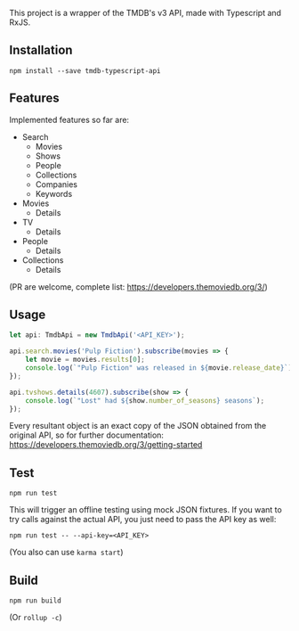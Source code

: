 This project is a wrapper of the TMDB's v3 API, made with Typescript and RxJS.

## Installation

`npm install --save tmdb-typescript-api`

## Features

Implemented features so far are:
- Search
  - Movies
  - Shows
  - People
  - Collections
  - Companies
  - Keywords
- Movies
  - Details
- TV
  - Details
- People
  - Details
- Collections
  - Details

(PR are welcome, complete list: https://developers.themoviedb.org/3/)

## Usage

```typescript
let api: TmdbApi = new TmdbApi('<API_KEY>');

api.search.movies('Pulp Fiction').subscribe(movies => {
    let movie = movies.results[0];
    console.log(`"Pulp Fiction" was released in ${movie.release_date}`);
});

api.tvshows.details(4607).subscribe(show => {
    console.log(`"Lost" had ${show.number_of_seasons} seasons`);
});
```

Every resultant object is an exact copy of the JSON obtained from the original API, so for further documentation: https://developers.themoviedb.org/3/getting-started

## Test

`npm run test`

This will trigger an offline testing using mock JSON fixtures. If you want to try calls against the actual API, you just need to pass the API key as well:

`npm run test -- --api-key=<API_KEY>`

(You also can use `karma start`)


## Build

`npm run build`

(Or `rollup -c`)
